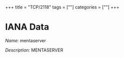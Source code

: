 +++
title = "TCP/2118"
tags = [""]
categories = [""]
+++

# IANA Data

_Name:_ mentaserver

_Description:_ MENTASERVER

